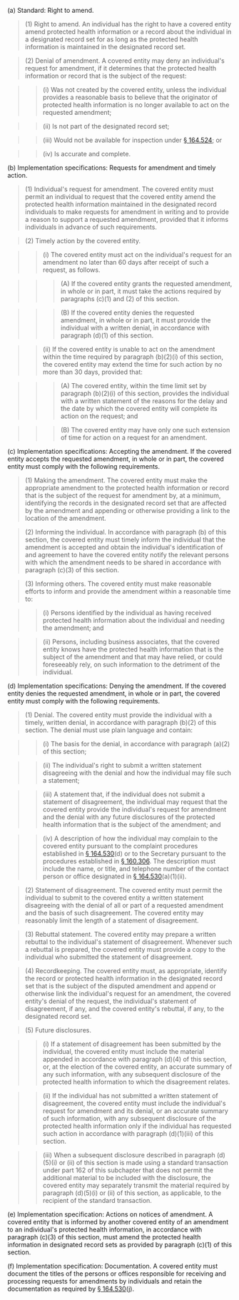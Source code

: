 (a) Standard: Right to amend. 

> (1) Right to amend. An individual has the right to have a covered entity amend protected health information or a record about the individual in a designated record set for as long as the protected health information is maintained in the designated record set.

> (2) Denial of amendment. A covered entity may deny an individual's request for amendment, if it determines that the protected health information or record that is the subject of the request:

> > (i) Was not created by the covered entity, unless the individual provides a reasonable basis to believe that the originator of protected health information is no longer available to act on the requested amendment;

> > (ii) Is not part of the designated record set;

> > (iii) Would not be available for inspection under [§ 164.524](/hipaa/regulations/164-524-access-of-individuals/); or

> > (iv) Is accurate and complete.

(b) Implementation specifications: Requests for amendment and timely action.

> (1) Individual's request for amendment. The covered entity must permit an individual to request that the covered entity amend the protected health information maintained in the designated record individuals to make requests for amendment in writing and to provide a reason to support a requested amendment, provided that it informs individuals in advance of such requirements.

> (2) Timely action by the covered entity.

> > (i) The covered entity must act on the individual's request for an amendment no later than 60 days after receipt of such a request, as follows.

> > > (A) If the covered entity grants the requested amendment, in whole or in part, it must take the actions required by paragraphs &#40;c)(1) and (2) of this section.

> > > (B) If the covered entity denies the requested amendment, in whole or in part, it must provide the individual with a written denial, in accordance with paragraph (d)(1) of this section.

> > (ii) If the covered entity is unable to act on the amendment within the time required by paragraph (b)(2)(i) of this section, the covered entity may extend the time for such action by no more than 30 days, provided that:

> > > (A) The covered entity, within the time limit set by paragraph (b)(2)(i) of this section, provides the individual with a written statement of the reasons for the delay and the date by which the covered entity will complete its action on the request; and

> > > (B) The covered entity may have only one such extension of time for action on a request for an amendment.

&#40;c) Implementation specifications: Accepting the amendment. If the covered entity accepts the requested amendment, in whole or in part, the covered entity must comply with the following requirements.

> (1) Making the amendment. The covered entity must make the appropriate amendment to the protected health information or record that is the subject of the request for amendment by, at a minimum, identifying the records in the designated record set that are affected by the amendment and appending or otherwise providing a link to the location of the amendment.

> (2) Informing the individual. In accordance with paragraph (b) of this section, the covered entity must timely inform the individual that the amendment is accepted and obtain the individual's identification of and agreement to have the covered entity notify the relevant persons with which the amendment needs to be shared in accordance with paragraph &#40;c)(3) of this section.

> (3) Informing others. The covered entity must make reasonable efforts to inform and provide the amendment within a reasonable time to:

> > (i) Persons identified by the individual as having received protected health information about the individual and needing the amendment; and

> > (ii) Persons, including business associates, that the covered entity knows have the protected health information that is the subject of the amendment and that may have relied, or could foreseeably rely, on such information to the detriment of the individual.

(d) Implementation specifications: Denying the amendment. If the covered entity denies the requested amendment, in whole or in part, the covered entity must comply with the following requirements.
 
> (1) Denial. The covered entity must provide the individual with a timely, written denial, in accordance with paragraph (b)(2) of this section. The denial must use plain language and contain:

> > (i) The basis for the denial, in accordance with paragraph (a)(2) of this section;

> > (ii) The individual's right to submit a written statement disagreeing with the denial and how the individual may file such a statement;

> > (iii) A statement that, if the individual does not submit a statement of disagreement, the individual may request that the covered entity provide the individual's request for amendment and the denial with any future disclosures of the protected health information that is the subject of the amendment; and

> > (iv) A description of how the individual may complain to the covered entity pursuant to the complaint procedures established in [§ 164.530](/hipaa/regulations/164-530-administrative-requirements/)(d) or to the Secretary pursuant to the procedures established in [§ 160.306](/hipaa/regulations/160-306-complaints-to-the-secretary/). The description must include the name, or title, and telephone number of the contact person or office designated in [§ 164.530](/hipaa/regulations/164-530-administrative-requirements/)(a)(1)(ii).

> (2) Statement of disagreement. The covered entity must permit the individual to submit to the covered entity a written statement disagreeing with the denial of all or part of a requested amendment and the basis of such disagreement. The covered entity may reasonably limit the length of a statement of disagreement.

> (3) Rebuttal statement. The covered entity may prepare a written rebuttal to the individual's statement of disagreement. Whenever such a rebuttal is prepared, the covered entity must provide a copy to the individual who submitted the statement of disagreement.

> (4) Recordkeeping. The covered entity must, as appropriate, identify the record or protected health information in the designated record set that is the subject of the disputed amendment and append or otherwise link the individual's request for an amendment, the covered entity's denial of the request, the individual's statement of disagreement, if any, and the covered entity's rebuttal, if any, to the designated record set.

> (5) Future disclosures. 

> > (i) If a statement of disagreement has been submitted by the individual, the covered entity must include the material appended in accordance with paragraph (d)(4) of this section, or, at the election of the covered entity, an accurate summary of any such information, with any subsequent disclosure of the protected health information to which the disagreement relates.

> > (ii) If the individual has not submitted a written statement of disagreement, the covered entity must include the individual's request for amendment and its denial, or an accurate summary of such information, with any subsequent disclosure of the protected health information only if the individual has requested such action in accordance with paragraph (d)(1)(iii) of this section.

> > (iii) When a subsequent disclosure described in paragraph (d)(5)(i) or (ii) of this section is made using a standard transaction under part 162 of this subchapter that does not permit the additional material to be included with the disclosure, the covered entity may separately transmit the material required by paragraph (d)(5)(i) or (ii) of this section, as applicable, to the recipient of the standard transaction.
 
(e) Implementation specification: Actions on notices of amendment. A covered entity that is informed by another covered entity of an amendment to an individual's protected health information, in accordance with paragraph &#40;c)(3) of this section, must amend the protected health information in designated record sets as provided by paragraph &#40;c)(1) of this section.

(f) Implementation specification: Documentation. A covered entity must document the titles of the persons or offices responsible for receiving and processing requests for amendments by individuals and retain the documentation as required by [§ 164.530](/hipaa/regulations/164-530-administrative-requirements/)(j).
